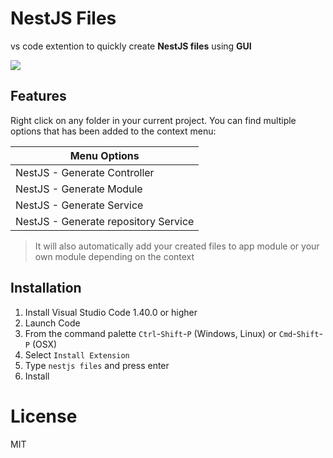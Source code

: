 # NestJS Files

vs code extention to quickly create **NestJS files** using **GUI** 

![](images/demo.gif)

## Features

Right click on any folder in your current project. 
You can find multiple options that has been added to the context menu:

Menu Options  |
---           | 
NestJS - Generate Controller |
NestJS - Generate Module |
NestJS - Generate Service |
NestJS - Generate repository Service |

> It will also automatically add your created files to app module or your own module depending on the context

## Installation

1. Install Visual Studio Code 1.40.0 or higher
2. Launch Code
3. From the command palette `Ctrl`-`Shift`-`P` (Windows, Linux) or `Cmd`-`Shift`-`P` (OSX)
4. Select `Install Extension`
5. Type `nestjs files` and press enter
6. Install

# License

MIT
